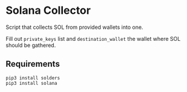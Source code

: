 # Solana Collector
Script that collects SOL from provided wallets into one.

Fill out `private_keys` list and `destination_wallet` the wallet where SOL should be gathered.

## Requirements
```
pip3 install solders
pip3 install solana
```
